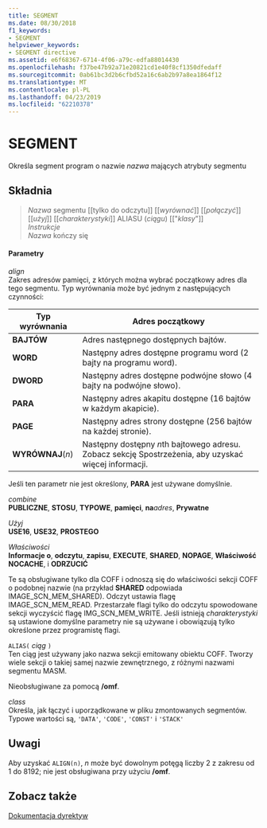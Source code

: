 ```yaml
---
title: SEGMENT
ms.date: 08/30/2018
f1_keywords:
- SEGMENT
helpviewer_keywords:
- SEGMENT directive
ms.assetid: e6f68367-6714-4f06-a79c-edfa88014430
ms.openlocfilehash: f37be47b92a71e20821cd1e40f8cf1350dfedaff
ms.sourcegitcommit: 0ab61bc3d2b6cfbd52a16c6ab2b97a8ea1864f12
ms.translationtype: MT
ms.contentlocale: pl-PL
ms.lasthandoff: 04/23/2019
ms.locfileid: "62210378"
---
```

# <a name="segment"></a>SEGMENT

Określa segment program o nazwie *nazwa* mających atrybuty segmentu

## <a name="syntax"></a>Składnia

> *Nazwa* segmentu [[tylko do odczytu]] [[*wyrównać*]] [[*połączyć*]] [[*użyj*]] [[*charakterystyki*]] ALIASU (*ciągu*) [["*klasy*"]]<br/>
> *Instrukcje*<br/>
> *Nazwa* kończy się

#### <a name="parameters"></a>Parametry

*align*<br/>
Zakres adresów pamięci, z których można wybrać początkowy adres dla tego segmentu. Typ wyrównania może być jednym z następujących czynności:

|Typ wyrównania|Adres początkowy|
|----------------|----------------------|
|**BAJTÓW**|Adres następnego dostępnych bajtów.|
|**WORD**|Następny adres dostępne programu word (2 bajty na programu word).|
|**DWORD**|Następny adres dostępne podwójne słowo (4 bajty na podwójne słowo).|
|**PARA**|Następny adres akapitu dostępne (16 bajtów w każdym akapicie).|
|**PAGE**|Następny adres strony dostępne (256 bajtów na każdej stronie).|
|**WYRÓWNAJ**(*n*)|Następny dostępny *n*th bajtowego adresu. Zobacz sekcję Spostrzeżenia, aby uzyskać więcej informacji.|

Jeśli ten parametr nie jest określony, **PARA** jest używane domyślnie.

*combine*<br/>
**PUBLICZNE**, **STOSU**, **TYPOWE**, **pamięci**, **na**<em>adres</em>, **Prywatne**

*Użyj*<br/>
**USE16**, **USE32**, **PROSTEGO**

*Właściwości*<br/>
**Informacje o**, **odczytu**, **zapisu**, **EXECUTE**, **SHARED**, **NOPAGE**, **Właściwość NOCACHE**, i **ODRZUCIĆ**

Te są obsługiwane tylko dla COFF i odnoszą się do właściwości sekcji COFF o podobnej nazwie (na przykład **SHARED** odpowiada IMAGE_SCN_MEM_SHARED). Odczyt ustawia flagę IMAGE_SCN_MEM_READ. Przestarzałe flagi tylko do odczytu spowodowane sekcji wyczyścić flagę IMG_SCN_MEM_WRITE. Jeśli istnieją *charakterystyki* są ustawione domyślne parametry nie są używane i obowiązują tylko określone przez programistę flagi.

`ALIAS(` *ciąg* `)`<br/>
Ten ciąg jest używany jako nazwa sekcji emitowany obiektu COFF.  Tworzy wiele sekcji o takiej samej nazwie zewnętrznego, z różnymi nazwami segmentu MASM.

Nieobsługiwane za pomocą **/omf**.

*class*<br/>
Określa, jak łączyć i uporządkowane w pliku zmontowanych segmentów. Typowe wartości są, `'DATA'`, `'CODE'`, `'CONST'` i `'STACK'`

## <a name="remarks"></a>Uwagi

Aby uzyskać `ALIGN(n)`, *n* może być dowolnym potęgą liczby 2 z zakresu od 1 do 8192; nie jest obsługiwana przy użyciu **/omf**.

## <a name="see-also"></a>Zobacz także

[Dokumentacja dyrektyw](../../assembler/masm/directives-reference.md)<br/>